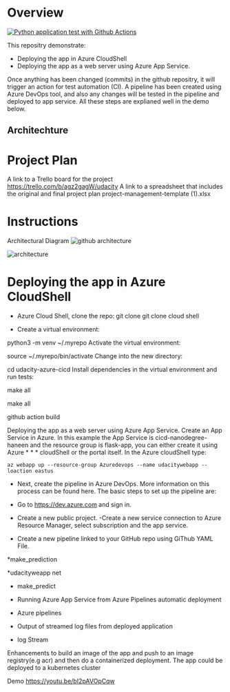 # Overview

[![Python application test with Github Actions](https://github.com/alka077/Final_Project_CICD/actions/workflows/pythoapp.yml/badge.svg)](https://github.com/alka077/Final_Project_CICD/actions/workflows/pythoapp.yml)

This repositry demonstrate:

* Deploying the app in Azure CloudShell
* Deploying the app as a web server using Azure App Service.

Once anything has been changed (commits) in the github repositry, it will trigger an action for test automation (CI). A pipeline has been created using Azure DevOps tool, and also any changes will be tested in the pipeline and deployed to app service. All these steps are explianed well in the demo below.

## Architechture

# Project Plan

A link to a Trello board for the project https://trello.com/b/agz2gagW/udacity
A link to a spreadsheet that includes the original and final project plan project-management-template (1).xlsx


# Instructions
Architectural Diagram
![github architecture](https://user-images.githubusercontent.com/106584802/184476688-0f61d6ba-8e32-4b4a-bf00-b25b3396d3f6.PNG)

![architecture](https://user-images.githubusercontent.com/106584802/184476699-5935657c-64ed-43e2-b123-9264a667ab61.PNG)


# Deploying the app in Azure CloudShell

* Azure Cloud Shell, clone the repo: git clone
git clone cloud shell

* Create a virtual environment:

python3 -m venv ~/.myrepo Activate the virtual environment:

source ~/.myrepo/bin/activate Change into the new directory:

cd udacity-azure-cicd Install dependencies in the virtual environment and run tests:

make all

make all

github action build

Deploying the app as a web server using Azure App Service.
Create an App Service in Azure. In this example the App Service is cicd-nanodegree-haneen and the resource group is flask-app, you can either create it using Azure * * * cloudShell or the portal itself. In the Azure cloudShell type:

    az webapp up --resource-group Azuredevops --name udacitywebapp --loaction eastus

* Next, create the pipeline in Azure DevOps. More information on this process can be found here. The basic steps to set up the pipeline are:

* Go to https://dev.azure.com and sign in.

* Create a new public project. -Create a new service connection to Azure Resource Manager, select subscription and the app service.

* Create a new pipeline linked to your GitHub repo using GiThub YAML File.

*make_prediction

*udacityweapp net

* make_predict

* Running Azure App Service from Azure Pipelines automatic deployment

* Azure pipelines

* Output of streamed log files from deployed application

* log Stream

Enhancements
to build an image of the app and push to an image registry(e.g acr) and then do a containerized deployment. The app could be deployed to a kubernetes cluster

Demo
https://youtu.be/bI2pAVOpCqw
